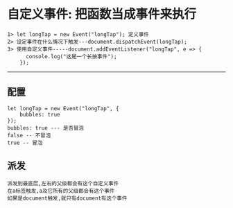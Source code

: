 # 自定义事件: 把函数当成事件来执行
	1> let longTap = new Event("longTap"); 定义事件
	2> 设定事件在什么情况下触发---document.dispatchEvent(longTap);
	3> 使用自定义事件-----document.addEventListener("longTap", e => {
	      console.log("这是一个长按事件");
	    });
___________________________________________________________
## 配置
	let longTap = new Event("longTap", {
		bubbles: true
	});
	bubbles: true --- 是否冒泡
	false -- 不冒泡
	true -- 冒泡
## 派发
	派发到最底层,左右的父级都会有这个自定义事件
	在a标签触发,a及它所有的父级都会有这个事件
	如果是document触发,就只有document有这个事件